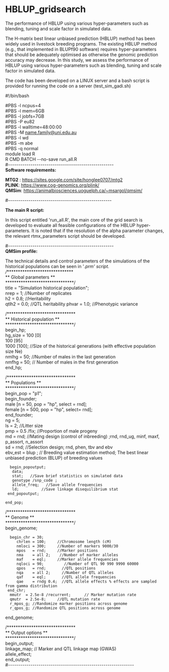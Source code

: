 # HBLUP_gridsearch
The performance of HBLUP using various hyper-parameters such as blending, tuning and scale factor in simulated data.

The H-matrix best linear unbiased prediction (HBLUP) method has been widely used in livestock breeding programs. The existing HBLUP method (e.g., that implemented in BLUPf90 software) requires hyper-parameters that should be adequately optimised as otherwise the genomic prediction accuracy may decrease. In this study, we assess the performance of HBLUP using various hyper-parameters such as blending, tuning and scale factor in simulated data.

The code has been developed on a LINUX server and a bash script is provided for running the code on a server (test_sim_gadi.sh)

#!/bin/bash
 
#PBS -l ncpus=4   
#PBS -l mem=6GB  
#PBS -l jobfs=7GB  
#PBS -P eu82  
#PBS -l walltime=48:00:00  
#PBS -M name.family@uni.edu.au  
#PBS -l wd  
#PBS -m abe  
#PBS -q normal  
module load R  
R CMD BATCH --no-save run_all.R  
#----------------------------------------------------  
**Software requirements:**

**MTG2** : https://sites.google.com/site/honglee0707/mtg2  
**PLINK**: https://www.cog-genomics.org/plink/  
**QMSim**: https://animalbiosciences.uoguelph.ca/~msargol/qmsim/  

#---------------------------------------------------  

**The main R script:**

In this script entitled 'run_all.R', the main core of the grid search is developed to evaluate all feasible configurations of the HBLUP hyper-parameters. It is noted that if the resolution of the alpha parameter changes, the relevant rtmx_parameters script should be developed.   

#----------------------------------------------------  
**QMSim profile:**  

The technical details and control parameters of the simulations of the historical populations can be seen in '*.prm' script.    
/*******************************  
  **     Global parameters     **  
  *******************************/  
  title = "Simulation historical population";  
nrep  = 1;                    //Number of replicates  
h2    = 0.8;                  //Heritability  
qtlh2 = 0.0;                  //QTL heritability 
phvar = 1.0;                  //Phenotypic variance  
  
  /*******************************  
    **   Historical population   **  
    *******************************/  
    begin_hp;  
    hg_size = 100 [0]    
               100 [95]  
               1000 [100];      //Size of the historical generations (with effective population size Ne)  
   nmlhg   = 50;              //Number of males in the last generation  
   nmfhg   = 50;              // Number of males in the first generation   
  end_hp;  
  
  /*******************************  
    **        Populations        **  
    *******************************/  
    begin_pop = "p1";  
     begin_founder;  
       male [n = 50, pop = "hp", select = rnd];  
       female [n = 500, pop = "hp", select= rnd];  
     end_founder;  
     ng = 5;  
     ls = 2;          //Litter size  
     pmp = 0.5 /fix; //Proportion of male progeny  
     md = rnd;       //Mating design (control of inbreeding) ;rnd, rnd_ug, minf, maxf, p_assort, n_assort  
     sd = rnd;       //Selection design; rnd, phen, tbv and ebv  
     ebv_est = blup ; // Breeding value estimation method; The best linear unbiased prediction (BLUP) of breeding values  
     
      begin_popoutput;  
       data;  
       stat;   //Save brief statistics on simulated data  
       genotype /snp_code ;  
       allele_freq;   //Save allele frequencies 
       ld;          //Save linkage disequilibrium stat  
     end_popoutput;  
     
    end_pop;  
  
  /*******************************  
    **          Genome           **  
    *******************************/  
    begin_genome;  
    
      begin_chr = 30;  
         chrlen = 100;     //Chromosome length (cM)  
         nmloci = 300;     //Number of markers 9000/30  
         mpos   = rnd;     //Marker positions  
         nma    = all 2;    //Number of marker alleles  
         maf    = eql;     //Marker allele frequencies  
         nqloci = 90;         //Number of QTL 90 990 9990 60000  
         qpos   = rnd;       //QTL positions  
         nqa    = all 2;     //Number of QTL alleles  
         qaf    = eql;       //QTL allele frequencies  
         qae    = rndg 0.4;  //QTL allele effects % effects are sampled from gamma distribution  
     end_chr;
      mmutr  = 2.5e-8 /recurrent;      // Marker mutation rate  
      qmutr  = 2.5e-8;     //QTL mutation rate  
      r_mpos_g; //Randomize marker positions across genome  
      r_qpos_g; //Randomize QTL positions across genome  
  end_genome;  
  
  /*******************************  
    **       Output options      **  
    *******************************/  
    begin_output;  
     linkage_map; // Marker and QTL linkage map (GWAS)  
     allele_effect;  
    end_output;  
#--------------------------------------------------------------  

